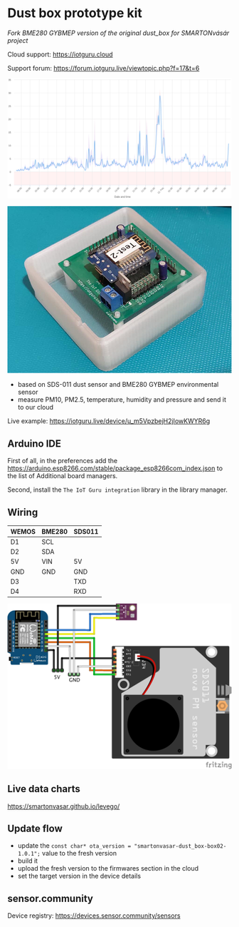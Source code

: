 # Dust box prototype kit

_Fork BME280 GYBMEP version of the original dust_box for SMARTONvásár project_


Cloud support: https://iotguru.cloud

Support forum: https://forum.iotguru.live/viewtopic.php?f=17&t=6

![PM10 measurement](https://github.com/IoTGuruLive/dust_box/blob/master/images/sds011-pm10.png)

![Box](https://github.com/IoTGuruLive/dust_box/blob/master/images/box.jpg)

- based on SDS-011 dust sensor and BME280 GYBMEP environmental sensor
- measure PM10, PM2.5, temperature, humidity and pressure and send it to our cloud

Live example: https://iotguru.live/device/u_m5VpzbejH2jIowKWYR6g



## Arduino IDE

First of all, in the preferences add the https://arduino.esp8266.com/stable/package_esp8266com_index.json to the list of Additional board managers.

Second, install the `The IoT Guru integration` library in the library manager.

## Wiring

| WEMOS | BME280 | SDS011 |
|-------|--------|--------|
| D1    | SCL    |        |
| D2    | SDA    |        |
| 5V    | VIN    | 5V     |
| GND   | GND    | GND    |
| D3    |        | TXD    |
| D4    |        | RXD    |

![wiring by fritzing](dust_box_bb.png)

## Live data charts

https://smartonvasar.github.io/levego/


## Update flow

* update the `const char* ota_version = "smartonvasar-dust_box-box02-1.0.1";` value to the fresh version
* build it
* upload the fresh version to the firmwares section in the cloud
* set the target version in the device details

## sensor.community

Device registry: https://devices.sensor.community/sensors

